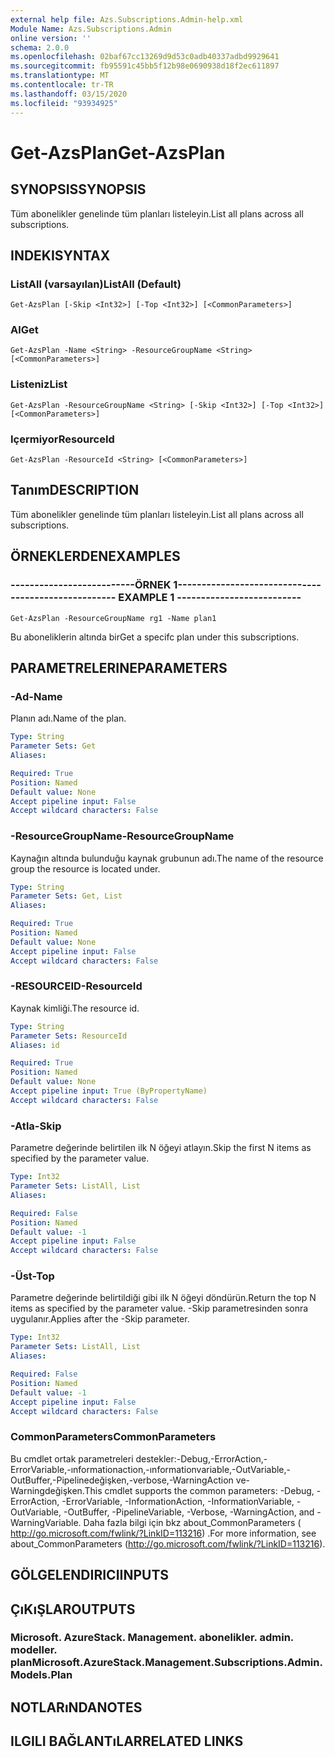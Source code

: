 ```yaml
---
external help file: Azs.Subscriptions.Admin-help.xml
Module Name: Azs.Subscriptions.Admin
online version: ''
schema: 2.0.0
ms.openlocfilehash: 02baf67cc13269d9d53c0adb40337adbd9929641
ms.sourcegitcommit: fb95591c45bb5f12b98e0690938d18f2ec611897
ms.translationtype: MT
ms.contentlocale: tr-TR
ms.lasthandoff: 03/15/2020
ms.locfileid: "93934925"
---
```

# <span data-ttu-id="037ed-101">Get-AzsPlan</span><span class="sxs-lookup"><span data-stu-id="037ed-101">Get-AzsPlan</span></span>

## <span data-ttu-id="037ed-102">SYNOPSIS</span><span class="sxs-lookup"><span data-stu-id="037ed-102">SYNOPSIS</span></span>
<span data-ttu-id="037ed-103">Tüm abonelikler genelinde tüm planları listeleyin.</span><span class="sxs-lookup"><span data-stu-id="037ed-103">List all plans across all subscriptions.</span></span>

## <span data-ttu-id="037ed-104">INDEKI</span><span class="sxs-lookup"><span data-stu-id="037ed-104">SYNTAX</span></span>

### <span data-ttu-id="037ed-105">ListAll (varsayılan)</span><span class="sxs-lookup"><span data-stu-id="037ed-105">ListAll (Default)</span></span>
```
Get-AzsPlan [-Skip <Int32>] [-Top <Int32>] [<CommonParameters>]
```

### <span data-ttu-id="037ed-106">Al</span><span class="sxs-lookup"><span data-stu-id="037ed-106">Get</span></span>
```
Get-AzsPlan -Name <String> -ResourceGroupName <String> [<CommonParameters>]
```

### <span data-ttu-id="037ed-107">Listeniz</span><span class="sxs-lookup"><span data-stu-id="037ed-107">List</span></span>
```
Get-AzsPlan -ResourceGroupName <String> [-Skip <Int32>] [-Top <Int32>] [<CommonParameters>]
```

### <span data-ttu-id="037ed-108">Içermiyor</span><span class="sxs-lookup"><span data-stu-id="037ed-108">ResourceId</span></span>
```
Get-AzsPlan -ResourceId <String> [<CommonParameters>]
```

## <span data-ttu-id="037ed-109">Tanım</span><span class="sxs-lookup"><span data-stu-id="037ed-109">DESCRIPTION</span></span>
<span data-ttu-id="037ed-110">Tüm abonelikler genelinde tüm planları listeleyin.</span><span class="sxs-lookup"><span data-stu-id="037ed-110">List all plans across all subscriptions.</span></span>

## <span data-ttu-id="037ed-111">ÖRNEKLERDEN</span><span class="sxs-lookup"><span data-stu-id="037ed-111">EXAMPLES</span></span>

### <span data-ttu-id="037ed-112">--------------------------ÖRNEK 1--------------------------</span><span class="sxs-lookup"><span data-stu-id="037ed-112">-------------------------- EXAMPLE 1 --------------------------</span></span>
```
Get-AzsPlan -ResourceGroupName rg1 -Name plan1
```

<span data-ttu-id="037ed-113">Bu aboneliklerin altında bir</span><span class="sxs-lookup"><span data-stu-id="037ed-113">Get a specifc plan under this subscriptions.</span></span>

## <span data-ttu-id="037ed-114">PARAMETRELERINE</span><span class="sxs-lookup"><span data-stu-id="037ed-114">PARAMETERS</span></span>

### <span data-ttu-id="037ed-115">-Ad</span><span class="sxs-lookup"><span data-stu-id="037ed-115">-Name</span></span>
<span data-ttu-id="037ed-116">Planın adı.</span><span class="sxs-lookup"><span data-stu-id="037ed-116">Name of the plan.</span></span>

```yaml
Type: String
Parameter Sets: Get
Aliases: 

Required: True
Position: Named
Default value: None
Accept pipeline input: False
Accept wildcard characters: False
```

### <span data-ttu-id="037ed-117">-ResourceGroupName</span><span class="sxs-lookup"><span data-stu-id="037ed-117">-ResourceGroupName</span></span>
<span data-ttu-id="037ed-118">Kaynağın altında bulunduğu kaynak grubunun adı.</span><span class="sxs-lookup"><span data-stu-id="037ed-118">The name of the resource group the resource is located under.</span></span>

```yaml
Type: String
Parameter Sets: Get, List
Aliases: 

Required: True
Position: Named
Default value: None
Accept pipeline input: False
Accept wildcard characters: False
```

### <span data-ttu-id="037ed-119">-RESOURCEID</span><span class="sxs-lookup"><span data-stu-id="037ed-119">-ResourceId</span></span>
<span data-ttu-id="037ed-120">Kaynak kimliği.</span><span class="sxs-lookup"><span data-stu-id="037ed-120">The resource id.</span></span>

```yaml
Type: String
Parameter Sets: ResourceId
Aliases: id

Required: True
Position: Named
Default value: None
Accept pipeline input: True (ByPropertyName)
Accept wildcard characters: False
```

### <span data-ttu-id="037ed-121">-Atla</span><span class="sxs-lookup"><span data-stu-id="037ed-121">-Skip</span></span>
<span data-ttu-id="037ed-122">Parametre değerinde belirtilen ilk N öğeyi atlayın.</span><span class="sxs-lookup"><span data-stu-id="037ed-122">Skip the first N items as specified by the parameter value.</span></span>

```yaml
Type: Int32
Parameter Sets: ListAll, List
Aliases: 

Required: False
Position: Named
Default value: -1
Accept pipeline input: False
Accept wildcard characters: False
```

### <span data-ttu-id="037ed-123">-Üst</span><span class="sxs-lookup"><span data-stu-id="037ed-123">-Top</span></span>
<span data-ttu-id="037ed-124">Parametre değerinde belirtildiği gibi ilk N öğeyi döndürün.</span><span class="sxs-lookup"><span data-stu-id="037ed-124">Return the top N items as specified by the parameter value.</span></span>
<span data-ttu-id="037ed-125">-Skip parametresinden sonra uygulanır.</span><span class="sxs-lookup"><span data-stu-id="037ed-125">Applies after the -Skip parameter.</span></span>

```yaml
Type: Int32
Parameter Sets: ListAll, List
Aliases: 

Required: False
Position: Named
Default value: -1
Accept pipeline input: False
Accept wildcard characters: False
```

### <span data-ttu-id="037ed-126">CommonParameters</span><span class="sxs-lookup"><span data-stu-id="037ed-126">CommonParameters</span></span>
<span data-ttu-id="037ed-127">Bu cmdlet ortak parametreleri destekler:-Debug,-ErrorAction,-ErrorVariable,-ınformationaction,-ınformationvariable,-OutVariable,-OutBuffer,-Pipelinedeğişken,-verbose,-WarningAction ve-Warningdeğişken.</span><span class="sxs-lookup"><span data-stu-id="037ed-127">This cmdlet supports the common parameters: -Debug, -ErrorAction, -ErrorVariable, -InformationAction, -InformationVariable, -OutVariable, -OutBuffer, -PipelineVariable, -Verbose, -WarningAction, and -WarningVariable.</span></span> <span data-ttu-id="037ed-128">Daha fazla bilgi için bkz about_CommonParameters ( http://go.microsoft.com/fwlink/?LinkID=113216) .</span><span class="sxs-lookup"><span data-stu-id="037ed-128">For more information, see about_CommonParameters (http://go.microsoft.com/fwlink/?LinkID=113216).</span></span>

## <span data-ttu-id="037ed-129">GÖLGELENDIRICI</span><span class="sxs-lookup"><span data-stu-id="037ed-129">INPUTS</span></span>

## <span data-ttu-id="037ed-130">ÇıKıŞLAR</span><span class="sxs-lookup"><span data-stu-id="037ed-130">OUTPUTS</span></span>

### <span data-ttu-id="037ed-131">Microsoft. AzureStack. Management. abonelikler. admin. modeller. plan</span><span class="sxs-lookup"><span data-stu-id="037ed-131">Microsoft.AzureStack.Management.Subscriptions.Admin.Models.Plan</span></span>

## <span data-ttu-id="037ed-132">NOTLARıNDA</span><span class="sxs-lookup"><span data-stu-id="037ed-132">NOTES</span></span>

## <span data-ttu-id="037ed-133">ILGILI BAĞLANTıLAR</span><span class="sxs-lookup"><span data-stu-id="037ed-133">RELATED LINKS</span></span>

